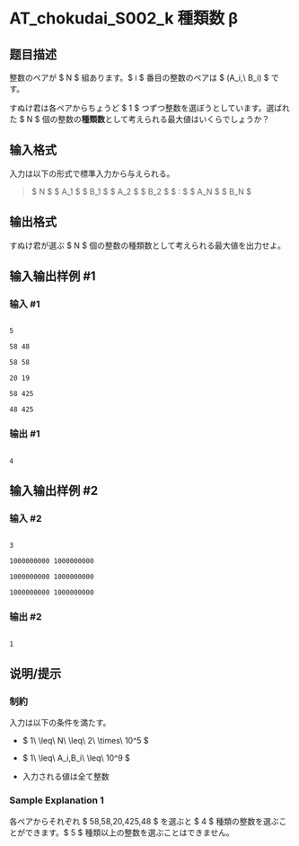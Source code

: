 # AT_chokudai_S002_k 種類数 β

## 题目描述

[problemUrl]: https://atcoder.jp/contests/chokudai_S002/tasks/chokudai_S002_k

整数のペアが $ N $ 組あります。$ i $ 番目の整数のペアは $ (A_i,\ B_i) $ です。

すぬけ君は各ペアからちょうど $ 1 $ つずつ整数を選ぼうとしています。選ばれた $ N $ 個の整数の**種類数**として考えられる最大値はいくらでしょうか？

## 输入格式

入力は以下の形式で標準入力から与えられる。

> $ N $ $ A_1 $ $ B_1 $ $ A_2 $ $ B_2 $ $ : $ $ A_N $ $ B_N $

## 输出格式

すぬけ君が選ぶ $ N $ 個の整数の種類数として考えられる最大値を出力せよ。

## 输入输出样例 #1

### 输入 #1

```
5
58 48
58 58
20 19
58 425
48 425
```

### 输出 #1

```
4
```

## 输入输出样例 #2

### 输入 #2

```
3
1000000000 1000000000
1000000000 1000000000
1000000000 1000000000
```

### 输出 #2

```
1
```

## 说明/提示

### 制約

入力は以下の条件を満たす。

- $ 1\ \leq\ N\ \leq\ 2\ \times\ 10^5 $
- $ 1\ \leq\ A_i,B_i\ \leq\ 10^9 $
- 入力される値は全て整数

### Sample Explanation 1

各ペアからそれぞれ $ 58,58,20,425,48 $ を選ぶと $ 4 $ 種類の整数を選ぶことができます。$ 5 $ 種類以上の整数を選ぶことはできません。